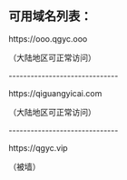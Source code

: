 ## 可用域名列表：

<p>https://ooo.qgyc.ooo</p>
<p>（大陆地区可正常访问）</p>
------------------------------
<p>https://qiguangyicai.com</p>
<p>（大陆地区可正常访问）</p>
------------------------------
<p>https://qgyc.vip</p>
<p>（被墙）</p>
